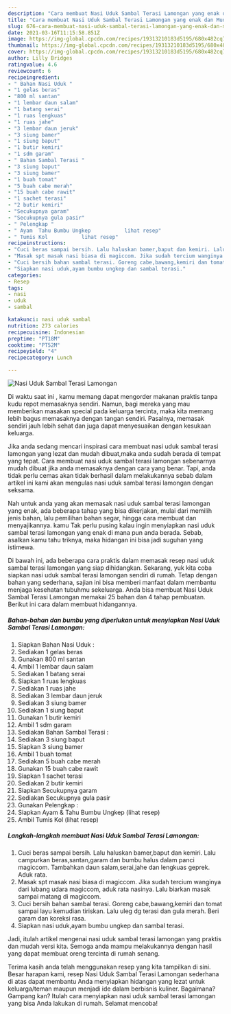 ```yaml
---
description: "Cara membuat Nasi Uduk Sambal Terasi Lamongan yang enak dan Mudah Dibuat"
title: "Cara membuat Nasi Uduk Sambal Terasi Lamongan yang enak dan Mudah Dibuat"
slug: 676-cara-membuat-nasi-uduk-sambal-terasi-lamongan-yang-enak-dan-mudah-dibuat
date: 2021-03-16T11:15:58.851Z
image: https://img-global.cpcdn.com/recipes/19313210183d5195/680x482cq70/nasi-uduk-sambal-terasi-lamongan-foto-resep-utama.jpg
thumbnail: https://img-global.cpcdn.com/recipes/19313210183d5195/680x482cq70/nasi-uduk-sambal-terasi-lamongan-foto-resep-utama.jpg
cover: https://img-global.cpcdn.com/recipes/19313210183d5195/680x482cq70/nasi-uduk-sambal-terasi-lamongan-foto-resep-utama.jpg
author: Lilly Bridges
ratingvalue: 4.6
reviewcount: 6
recipeingredient:
- " Bahan Nasi Uduk "
- "1 gelas beras"
- "800 ml santan"
- "1 lembar daun salam"
- "1 batang serai"
- "1 ruas lengkuas"
- "1 ruas jahe"
- "3 lembar daun jeruk"
- "3 siung bamer"
- "1 siung baput"
- "1 butir kemiri"
- "1 sdm garam"
- " Bahan Sambal Terasi "
- "3 siung baput"
- "3 siung bamer"
- "1 buah tomat"
- "5 buah cabe merah"
- "15 buah cabe rawit"
- "1 sachet terasi"
- "2 butir kemiri"
- "Secukupnya garam"
- "Secukupnya gula pasir"
- " Pelengkap "
- " Ayam  Tahu Bumbu Ungkep           lihat resep"
- " Tumis Kol           lihat resep"
recipeinstructions:
- "Cuci beras sampai bersih. Lalu haluskan bamer,baput dan kemiri. Lalu campurkan beras,santan,garam dan bumbu halus dalam panci magiccom. Tambahkan daun salam,serai,jahe dan lengkuas geprek. Aduk rata."
- "Masak spt masak nasi biasa di magiccom. Jika sudah tercium wanginya dari lubang udara magiccom, aduk rata nasinya. Lalu biarkan masak sampai matang di magiccom."
- "Cuci bersih bahan sambal terasi. Goreng cabe,bawang,kemiri dan tomat sampai layu kemudian tiriskan. Lalu uleg dg terasi dan gula merah. Beri garam dan koreksi rasa."
- "Siapkan nasi uduk,ayam bumbu ungkep dan sambal terasi."
categories:
- Resep
tags:
- nasi
- uduk
- sambal

katakunci: nasi uduk sambal 
nutrition: 273 calories
recipecuisine: Indonesian
preptime: "PT18M"
cooktime: "PT52M"
recipeyield: "4"
recipecategory: Lunch

---
```



![Nasi Uduk Sambal Terasi Lamongan](https://img-global.cpcdn.com/recipes/19313210183d5195/680x482cq70/nasi-uduk-sambal-terasi-lamongan-foto-resep-utama.jpg)

Di waktu  saat ini , kamu memang dapat mengorder makanan praktis tanpa kudu repot memasaknya sendiri. Namun, bagi mereka yang mau memberikan masakan special pada keluarga tercinta, maka kita memang lebih bagus memasaknya dengan tangan sendiri. Pasalnya, memasak sendiri jauh lebih sehat dan juga dapat menyesuaikan dengan kesukaan keluarga.

Jika anda sedang mencari inspirasi cara membuat nasi uduk sambal terasi lamongan yang lezat dan mudah dibuat,maka anda sudah berada di tempat yang tepat. Cara membuat nasi uduk sambal terasi lamongan  sebenarnya mudah dibuat jika anda memasaknya dengan cara yang benar. Tapi, anda tidak perlu cemas akan tidak berhasil dalam melakukannya 
sebab dalam artikel ini kami akan mengulas nasi uduk sambal terasi lamongan dengan seksama.  



Nah untuk anda yang akan memasak nasi uduk sambal terasi lamongan yang enak, ada beberapa tahap yang bisa dikerjakan, mulai dari memilih jenis bahan, lalu pemilihan bahan segar, hingga cara membuat dan menyajikannya. kamu Tak perlu pusing kalau ingin menyiapkan nasi uduk sambal terasi lamongan yang enak di mana pun anda berada. Sebab, asalkan kamu  tahu triknya, maka hidangan ini bisa jadi suguhan yang istimewa.

Di bawah ini, ada beberapa cara praktis  dalam memasak resep nasi uduk sambal terasi lamongan yang siap dihidangkan. Sekarang, yuk kita coba siapkan nasi uduk sambal terasi lamongan sendiri di rumah. Tetap dengan bahan yang sederhana, sajian ini bisa memberi manfaat dalam membantu menjaga kesehatan tubuhmu sekeluarga. Anda bisa membuat Nasi Uduk Sambal Terasi Lamongan memakai 25 bahan dan 4 tahap pembuatan. Berikut ini cara dalam membuat hidangannya.

<!--inarticleads1-->

##### Bahan-bahan dan bumbu yang diperlukan untuk menyiapkan Nasi Uduk Sambal Terasi Lamongan:

1. Siapkan  Bahan Nasi Uduk :
1. Sediakan 1 gelas beras
1. Gunakan 800 ml santan
1. Ambil 1 lembar daun salam
1. Sediakan 1 batang serai
1. Siapkan 1 ruas lengkuas
1. Sediakan 1 ruas jahe
1. Sediakan 3 lembar daun jeruk
1. Sediakan 3 siung bamer
1. Sediakan 1 siung baput
1. Gunakan 1 butir kemiri
1. Ambil 1 sdm garam
1. Sediakan  Bahan Sambal Terasi :
1. Sediakan 3 siung baput
1. Siapkan 3 siung bamer
1. Ambil 1 buah tomat
1. Sediakan 5 buah cabe merah
1. Gunakan 15 buah cabe rawit
1. Siapkan 1 sachet terasi
1. Sediakan 2 butir kemiri
1. Siapkan Secukupnya garam
1. Sediakan Secukupnya gula pasir
1. Gunakan  Pelengkap :
1. Siapkan  Ayam &amp; Tahu Bumbu Ungkep           (lihat resep)
1. Ambil  Tumis Kol           (lihat resep)




<!--inarticleads2-->

##### Langkah-langkah membuat Nasi Uduk Sambal Terasi Lamongan:

1. Cuci beras sampai bersih. Lalu haluskan bamer,baput dan kemiri. Lalu campurkan beras,santan,garam dan bumbu halus dalam panci magiccom. Tambahkan daun salam,serai,jahe dan lengkuas geprek. Aduk rata.
1. Masak spt masak nasi biasa di magiccom. Jika sudah tercium wanginya dari lubang udara magiccom, aduk rata nasinya. Lalu biarkan masak sampai matang di magiccom.
1. Cuci bersih bahan sambal terasi. Goreng cabe,bawang,kemiri dan tomat sampai layu kemudian tiriskan. Lalu uleg dg terasi dan gula merah. Beri garam dan koreksi rasa.
1. Siapkan nasi uduk,ayam bumbu ungkep dan sambal terasi.




Jadi, itulah artikel mengenai  nasi uduk sambal terasi lamongan  yang praktis dan mudah versi kita. Semoga anda mampu melakukannya dengan hasil yang dapat membuat oreng tercinta di rumah senang. 

Terima kasih anda telah menggunakan resep yang kita tampilkan di sini. Besar harapan kami, resep  Nasi Uduk Sambal Terasi Lamongan sederhana di atas dapat membantu Anda menyiapkan hidangan yang lezat untuk keluarga/teman maupun menjadi ide dalam berbisnis kuliner. Bagaimana? Gampang kan? Itulah cara menyiapkan nasi uduk sambal terasi lamongan yang bisa Anda lakukan di rumah. Selamat mencoba!

